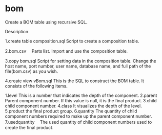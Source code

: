 # bom
Create a BOM table using recursive SQL.

Description

1.create table composition.sql
 Script to create a composition table.
 
2.bom.csv
　Parts list. Import and use the composition table.

3.copy bom.sql
  Script for setting data in the composition table.
  Change the host name, port number, user name, database name, and full path of the file(bom.csv) as you wish.

4.create view vBom.sql
  This is the SQL to construct the BOM table.
  It consists of the following items.
  
  1.level
    This is a number that indicates the depth of the component.
  2.parent
    Parent component number. If this value is null, it is the final product.
  3.child
    child component number. 
  4.class
    It visualizes the depth of the level.
  5.product
    the final product group.
  6.quantity
    The quantity of child component numbers required to make up the parent component number.
  7.usedquantity
  　The used quantity of child component numbers used to create the final product.


  
  
